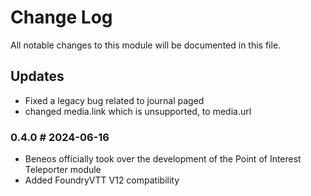 # Change Log

All notable changes to this module will be documented in this file.

## Updates
- Fixed a legacy bug related to journal paged
- changed media.link which is unsupported, to media.url

### 0.4.0 # 2024-06-16

- Beneos officially took over the development of the Point of Interest Teleporter module
- Added FoundryVTT V12 compatibility

